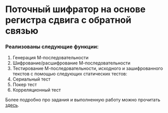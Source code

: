 # Поточный шифратор на основе регистра сдвига с обратной связью
### Реализованы следующие функции:
1. Генерация М-последовательности
2. Шифрование/расшифрование М-последовательности
3. Тестирование М-последовательности, исходного и зашифрованного текстов с помощью следующих статических тестов:
 1. Сериальный тест
 2. Покер тест
 3. Корреляционный тест

Более подробно про задания и выполненную работу можно прочитать [здесь](https://disk.yandex.ru/d/jNeNFw3PhDFIIw).

